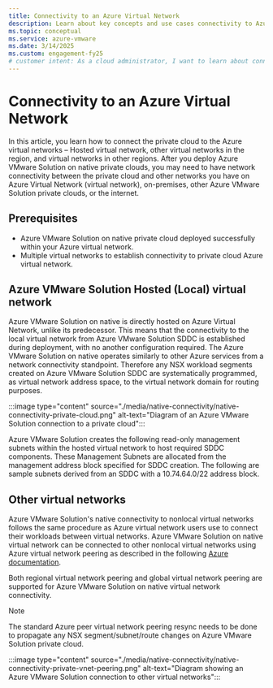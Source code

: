 ```yaml
---
title: Connectivity to an Azure Virtual Network
description: Learn about key concepts and use cases connectivity to Azure virtual networks.
ms.topic: conceptual
ms.service: azure-vmware
ms.date: 3/14/2025
ms.custom: engagement-fy25
# customer intent: As a cloud administrator, I want to learn about connectivity to Azure virtual networks so that I can understand the features and benefits of this offering.
---
```


# Connectivity to an Azure Virtual Network

In this article, you learn how to connect the private cloud to the Azure virtual networks – Hosted virtual network, other virtual networks in the region, and virtual networks in other regions. After you deploy Azure VMware Solution on native private clouds, you may need to have network connectivity between the private cloud and other networks you have on Azure Virtual Network (virtual network), on-premises, other Azure VMware Solution private clouds, or the internet. 

## Prerequisites

- Azure VMware Solution on native private cloud deployed successfully within your Azure virtual network.
- Multiple virtual networks to establish connectivity to private cloud Azure virtual network.

## Azure VMware Solution Hosted (Local) virtual network

Azure VMware Solution on native is directly hosted on Azure Virtual Network, unlike its predecessor. This means that the connectivity to the local virtual network from Azure VMware Solution SDDC is established during deployment, with no another configuration required. The Azure VMware Solution on native operates similarly to other Azure services from a network connectivity standpoint. Therefore any NSX workload segments created on Azure VMware Solution SDDC are systematically programmed, as virtual network address space, to the virtual network domain for routing purposes.

:::image type="content" source="./media/native-connectivity/native-connectivity-private-cloud.png" alt-text="Diagram of an Azure VMware Solution connection to a private cloud":::

Azure VMware Solution creates the following read-only management subnets within the hosted virtual network to host required SDDC components. These Management Subnets are allocated from the management address block specified for SDDC creation. The following  are sample subnets derived from an SDDC with a 10.74.64.0/22 address block.

## Other virtual networks

Azure VMware Solution's native connectivity to nonlocal virtual networks follows the same procedure as Azure virtual network users use to connect their workloads between virtual networks. Azure VMware Solution on native virtual network can be connected to other nonlocal virtual networks using Azure virtual network peering as described in the following [Azure documentation](/azure/virtual-network/virtual-network-peering-overview).

Both regional virtual network peering and global virtual network peering are supported for Azure VMware Solution on native virtual network connectivity.

 >[!Note]
 > The standard Azure peer virtual network peering resync needs to be done to propagate any NSX segment/subnet/route changes on Azure VMware Solution private cloud.

:::image type="content" source="./media/native-connectivity/native-connectivity-private-vnet-peering.png" alt-text="Diagram showing an Azure VMware Solution connection to other virtual networks":::

